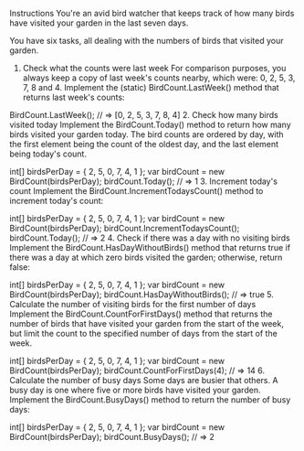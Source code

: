 Instructions
You're an avid bird watcher that keeps track of how many birds have visited your garden in the last seven days.

You have six tasks, all dealing with the numbers of birds that visited your garden.

1. Check what the counts were last week
For comparison purposes, you always keep a copy of last week's counts nearby, which were: 0, 2, 5, 3, 7, 8 and 4. Implement the (static) BirdCount.LastWeek() method that returns last week's counts:

BirdCount.LastWeek();
// => [0, 2, 5, 3, 7, 8, 4]
2. Check how many birds visited today
Implement the BirdCount.Today() method to return how many birds visited your garden today. The bird counts are ordered by day, with the first element being the count of the oldest day, and the last element being today's count.

int[] birdsPerDay = { 2, 5, 0, 7, 4, 1 };
var birdCount = new BirdCount(birdsPerDay);
birdCount.Today();
// => 1
3. Increment today's count
Implement the BirdCount.IncrementTodaysCount() method to increment today's count:

int[] birdsPerDay = { 2, 5, 0, 7, 4, 1 };
var birdCount = new BirdCount(birdsPerDay);
birdCount.IncrementTodaysCount();
birdCount.Today();
// => 2
4. Check if there was a day with no visiting birds
Implement the BirdCount.HasDayWithoutBirds() method that returns true if there was a day at which zero birds visited the garden; otherwise, return false:

int[] birdsPerDay = { 2, 5, 0, 7, 4, 1 };
var birdCount = new BirdCount(birdsPerDay);
birdCount.HasDayWithoutBirds();
// => true
5. Calculate the number of visiting birds for the first number of days
Implement the BirdCount.CountForFirstDays() method that returns the number of birds that have visited your garden from the start of the week, but limit the count to the specified number of days from the start of the week.

int[] birdsPerDay = { 2, 5, 0, 7, 4, 1 };
var birdCount = new BirdCount(birdsPerDay);
birdCount.CountForFirstDays(4);
// => 14
6. Calculate the number of busy days
Some days are busier that others. A busy day is one where five or more birds have visited your garden. Implement the BirdCount.BusyDays() method to return the number of busy days:

int[] birdsPerDay = { 2, 5, 0, 7, 4, 1 };
var birdCount = new BirdCount(birdsPerDay);
birdCount.BusyDays();
// => 2
